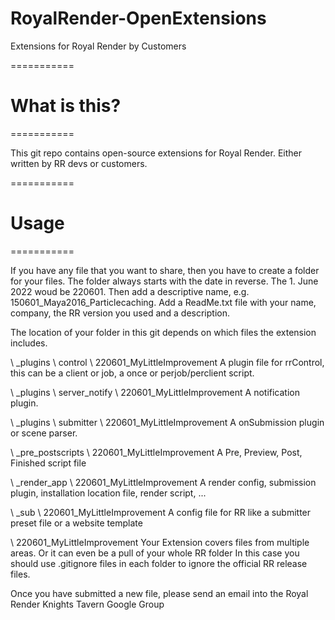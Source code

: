 # RoyalRender-OpenExtensions
Extensions for Royal Render by Customers



===========

# What is this?
===========

This git repo contains open-source extensions for Royal Render.
Either written by RR devs or customers.


===========

# Usage
===========


If you have any file that you want to share, then you have to create a folder for your files.
The folder always starts with the date in reverse. The 1. June 2022 woud be 220601.
Then add a descriptive name, e.g.  150601_Maya2016_Particlecaching.
Add a ReadMe.txt file with your name, company, the RR version you used and a description.

The location of your folder in this git depends on which files the extension includes.

\ _plugins \ control \ 220601_MyLittleImprovement
A plugin file for rrControl, this can be a client or job, a once or perjob/perclient script.

\ _plugins \ server_notify \ 220601_MyLittleImprovement
A notification plugin.

\ _plugins \ submitter \ 220601_MyLittleImprovement
A onSubmission plugin or scene parser.

\ _pre_postscripts \ 220601_MyLittleImprovement
A Pre, Preview, Post, Finished script file

\ _render_app \ 220601_MyLittleImprovement
A render config, submission plugin, installation location file, render script, ...

\ _sub \ 220601_MyLittleImprovement
A config file for RR like a submitter preset file or a website template

\ 220601_MyLittleImprovement
Your Extension covers files from multiple areas. 
Or it can even be a pull of your whole RR folder
In this case you should use .gitignore files in each folder to ignore the official RR release files.



Once you have submitted a new file, please send an email into the Royal Render Knights Tavern Google Group